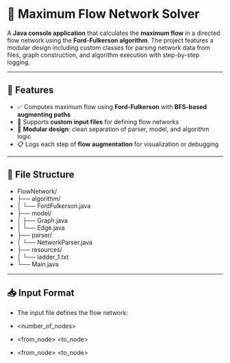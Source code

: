 # 🔗 Maximum Flow Network Solver

A **Java console application** that calculates the **maximum flow** in a directed flow network using the **Ford-Fulkerson algorithm**. The project features a modular design including custom classes for parsing network data from files, graph construction, and algorithm execution with step-by-step logging.

---

## 📌 Features

- ✅ Computes maximum flow using **Ford-Fulkerson** with **BFS-based augmenting paths**
- 📂 Supports **custom input files** for defining flow networks
- 🧠 **Modular design**: clean separation of parser, model, and algorithm logic
- 📋 Logs each step of **flow augmentation** for visualization or debugging

---

## 📁 File Structure

- FlowNetwork/
- ├── algorithm/
- │ └── FordFulkerson.java
- ├── model/
- │ ├── Graph.java
- │ └── Edge.java
- ├── parser/
- │ └── NetworkParser.java
- ├── resources/
- │ └── ladder_1.txt
- └── Main.java

---

## 📥 Input Format

- The input file defines the flow network:

- <number_of_nodes>
- <from_node> <to_node> <capacity>
- <from_node> <to_node> <capacity>
